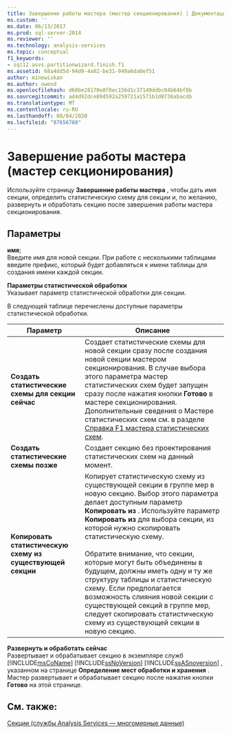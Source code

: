 ```yaml
---
title: Завершение работы мастера (мастер секционирования) | Документация Майкрософт
ms.custom: ''
ms.date: 06/13/2017
ms.prod: sql-server-2014
ms.reviewer: ''
ms.technology: analysis-services
ms.topic: conceptual
f1_keywords:
- sql12.asvs.partitionwizard.finish.f1
ms.assetid: 68a4dd5d-94d9-4a02-be31-949a6da0ef51
author: minewiskan
ms.author: owend
ms.openlocfilehash: d60be28170e8f8ec156d1c37149ddbc04b64bf8b
ms.sourcegitcommit: ad4d92dce894592a259721a1571b1d8736abacdb
ms.translationtype: MT
ms.contentlocale: ru-RU
ms.lasthandoff: 08/04/2020
ms.locfileid: "87656760"
---
```

# <a name="completing-the-wizard-partition-wizard"></a>Завершение работы мастера (мастер секционирования)
  Используйте страницу **Завершение работы мастера** , чтобы дать имя секции, определить статистическую схему для секции и, по желанию, развернуть и обработать секцию после завершения работы мастера секционирования.  
  
## <a name="options"></a>Параметры  
 **имя**;  
 Введите имя для новой секции. При работе с несколькими таблицами введите префикс, который будет добавляться к имени таблицы для создания имени каждой секции.  
  
 **Параметры статистической обработки**  
 Указывает параметр статистической обработки для секции.  
  
 В следующей таблице перечислены доступные параметры статистической обработки.  
  
|Параметр|Описание|  
|------------|-----------------|  
|**Создать статистические схемы для секции сейчас**|Создает статистические схемы для новой секции сразу после создания новой секции мастером секционирования. В случае выбора этого параметра мастер статистических схем будет запущен сразу после нажатия кнопки **Готово** в мастере секционирования. Дополнительные сведения о Мастере статистических схем см. в разделе [Справка F1 мастера статистических схем](aggregation-design-wizard-f1-help.md).|  
|**Создать статистические схемы позже**|Создает секцию без проектирования статистических схем на данный момент.|  
|**Копировать статистическую схему из существующей секции**|Копирует статистическую схему из существующей секции в группе мер в новую секцию. Выбор этого параметра делает доступным параметр **Копировать из** . Используйте параметр **Копировать из** для выбора секции, из которой нужно скопировать статистическую схему.<br /><br /> Обратите внимание, что секции, которые могут быть объединены в будущем, должны иметь одну и ту же структуру таблицы и статистическую схему. Если предполагается возможность слияния новой секции с существующей секций в группе мер, следует скопировать статистическую схему из существующей секции в новую секцию.|  
  
 **Развернуть и обработать сейчас**  
 Развертывает и обрабатывает секцию в экземпляре служб [!INCLUDE[msCoName](../includes/msconame-md.md)] [!INCLUDE[ssNoVersion](../includes/ssnoversion-md.md)] [!INCLUDE[ssASnoversion](../includes/ssasnoversion-md.md)] , указанном на странице **Определение мест обработки и хранения** . Мастер развертывает и обрабатывает секцию после нажатия кнопки **Готово** на этой странице.  
  
## <a name="see-also"></a>См. также:  
 [Секции (службы Analysis Services — многомерные данные)](multidimensional-models-olap-logical-cube-objects/partitions-analysis-services-multidimensional-data.md)  
  
  
